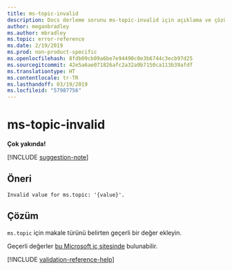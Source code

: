```yaml
---
title: ms-topic-invalid
description: Docs derleme sorunu ms-topic-invalid için açıklama ve çözüm
author: meganbradley
ms.author: mbradley
ms.topic: error-reference
ms.date: 2/19/2019
ms.prod: non-product-specific
ms.openlocfilehash: 8fdb09cb09a6be7e94490c0e3b6744c3ecb97d25
ms.sourcegitcommit: 42e5a6ae071826afc2a32a9b7150ca113b39afdf
ms.translationtype: HT
ms.contentlocale: tr-TR
ms.lasthandoff: 03/19/2019
ms.locfileid: "57987756"
---
```

# <a name="ms-topic-invalid"></a>ms-topic-invalid

**Çok yakında!**

[!INCLUDE [suggestion-note](includes/suggestion-note.md)]

## <a name="suggestion"></a>Öneri

`Invalid value for ms.topic: '{value}'.`

## <a name="resolution"></a>Çözüm

`ms.topic` için makale türünü belirten geçerli bir değer ekleyin.

Geçerli değerler [bu Microsoft iç sitesinde](https://docsmetadatatool.azurewebsites.net/allowlists) bulunabilir.

<!--make sure to add this file to your includes folder and verify the path-->
[!INCLUDE [validation-reference-help](includes/validation-reference-help.md)]
